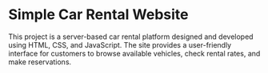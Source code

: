 # **Simple Car Rental Website**

This project is a server-based car rental platform designed and developed using HTML, CSS, and JavaScript. The site provides a user-friendly interface for customers to browse available vehicles, check rental rates, and make reservations.
